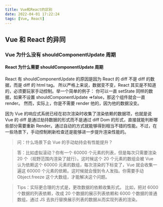 ```yaml
---
title: Vue和React的区别
date: 2022-04-01 17:22:24
tags: [Vue, React]
---
```


## Vue 和 React 的异同

<!-- more -->

### Vue 为什么没有 shouldComponentUpdate 周期

#### React 为什么需要 shouldComponentUpdate 周期

React 有 shouldComponentUpdate 的原因是因为 React 的 diff 不是 diff 的数据，而是 diff 的 html tag。
所以严格上来说，数据变不变，React 其实是不知道的，必须要玩家手动控制。举一个简单的例子：
你可以一直 setState 同样的数据，如果不设置 shouldComponentUpdate =>false，那这个组件就会一直 render。
然而，实际上，你是不需要 render 他的，因为他的数据没变。

因为 Vue 的响应式系统已经在初次渲染时收集了渲染依赖的数据项，也就是说 Vue 的 diff 是通过劫持数据的形式而不是通过 diff Dom 的形式，直接就能判断哪些部分需要重新 Render。通过自动的方式就能够得到相当不错的性能。不过，在一些场景下，手动控制刷新检查还是能够进一步提升渲染性能的。

> 问：什么场景下会 Vue 的手动劫持会有性能提升？

> 答：比如虚拟滚动？你有一个 60000 个元素的列表，但是每次只需要渲染 20 个（视野范围内渲染了就行）。这时候这个 20 个元素的数组会被 Vue 认为依赖这个 60000 元素的数组，每次渲染的下标变了，Vue 就会收集一遍这 60000 个元素的依赖。这时候就会慢到令人发指。你需要手动 Object.freeze 这个大数组，才能解决这个问题。

> Tips：实际更合理的方式是，更改数据的依赖收集形式。
> 比如，把对 6000 个数据的列表依赖，改成 20 个数据的展示列表依赖和 6000 个数据的普通数组，通过 JS 去执行替换展示列表的数据从而实现列表的渲染。

